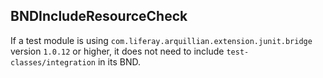## BNDIncludeResourceCheck

If a test module is using `com.liferay.arquillian.extension.junit.bridge`
version `1.0.12` or higher, it does not need to include
`test-classes/integration` in its BND.